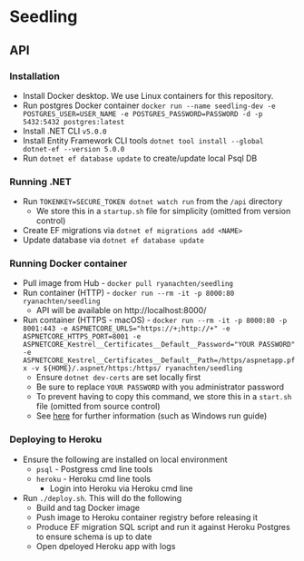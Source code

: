 # Seedling

## API
### Installation
- Install Docker desktop. We use Linux containers for this repository.
- Run postgres Docker container `docker run --name seedling-dev -e POSTGRES_USER=USER_NAME -e POSTGRES_PASSWORD=PASSWORD -d -p 5432:5432 postgres:latest`
- Install .NET CLI `v5.0.0`
- Install Entity Framework CLI tools `dotnet tool install --global dotnet-ef --version 5.0.0`
- Run `dotnet ef database update` to create/update local Psql DB

### Running .NET
- Run `TOKENKEY=SECURE_TOKEN dotnet watch run` from the `/api` directory
  - We store this in a `startup.sh` file for simplicity (omitted from version control)
- Create EF migrations via `dotnet ef migrations add <NAME>`
- Update database via `dotnet ef database update`

### Running Docker container
- Pull image from Hub - `docker pull ryanachten/seedling`
- Run container (HTTP) - `docker run --rm -it -p 8000:80 ryanachten/seedling`
  - API will be available on http://localhost:8000/
- Run container (HTTPS - macOS) - `docker run --rm -it -p 8000:80 -p 8001:443 -e ASPNETCORE_URLS="https://+;http://+" -e ASPNETCORE_HTTPS_PORT=8001 -e ASPNETCORE_Kestrel__Certificates__Default__Password="YOUR PASSWORD" -e ASPNETCORE_Kestrel__Certificates__Default__Path=/https/aspnetapp.pfx -v ${HOME}/.aspnet/https:/https/ ryanachten/seedling`
  - Ensure `dotnet dev-certs` are set locally first
  - Be sure to replace `YOUR PASSWORD` with you administrator password
  - To prevent having to copy this command, we store this in a `start.sh` file (omitted from source control)
  - See [here](https://docs.microsoft.com/en-us/aspnet/core/security/docker-https?view=aspnetcore-5.0) for further information (such as Windows run guide)

### Deploying to Heroku
- Ensure the following are installed on local environment
  - `psql` - Postgress cmd line tools
  - `heroku` - Heroku cmd line tools
    - Login into Heroku via Heroku cmd line
- Run `./deploy.sh`. This will do the following
  - Build and tag Docker image
  - Push image to Heroku container registry before releasing it
  - Produce EF migration SQL script and run it against Heroku Postgres to ensure schema is up to date
  - Open dpeloyed Heroku app with logs